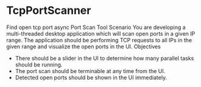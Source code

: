 # TcpPortScanner
Find open tcp port async
Port Scan Tool
Scenario
You are developing a multi-threaded desktop application which will scan open ports in a given
IP range. The application should be performing TCP requests to all IPs in the given range and
visualize the open ports in the UI.
Objectives
- There should be a slider in the UI to determine how many parallel tasks should be
running.
- The port scan should be terminable at any time from the UI.
- Detected open ports should be shown in the UI immediately.


